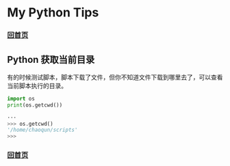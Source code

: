 # My Python Tips

### [回首页](../README.md)

## Python 获取当前目录
有的时候测试脚本，脚本下载了文件，但你不知道文件下载到哪里去了，可以查看当前脚本执行的目录。

``` python
import os
print(os.getcwd())

···
>>> os.getcwd()
'/home/chaoqun/scripts'
>>>

```


### [回首页](../README.md)
